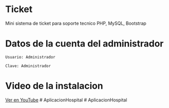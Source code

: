 # Ticket
Mini sistema de ticket para soporte tecnico PHP, MySQL, Bootstrap

# Datos de la cuenta del administrador
```
Usuario: Administrador
```
```
Clave: Administrador
```
# Video de la instalacion
[Ver en YouTube](https://www.youtube.com/watch?v=QWOLDwwqws8)
#   A p l i c a c i o n H o s p i t a l  
 #   A p l i c a c i o n H o s p i t a l  
 